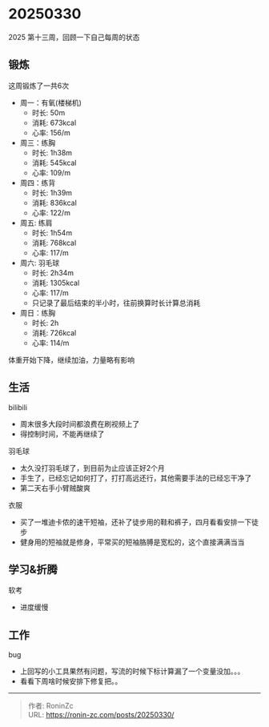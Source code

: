 # 20250330


2025 第十三周，回顾一下自己每周的状态

## 锻炼

这周锻炼了一共6次

* 周一：有氧(楼梯机)
  * 时长: 50m
  * 消耗: 673kcal
  * 心率: 156/m
* 周三：练胸
  * 时长: 1h38m
  * 消耗: 545kcal
  * 心率: 109/m
* 周四：练背
  * 时长: 1h39m
  * 消耗: 836kcal
  * 心率: 122/m
* 周五: 练肩
  * 时长: 1h54m
  * 消耗: 768kcal
  * 心率: 117/m
* 周六: 羽毛球
  * 时长: 2h34m
  * 消耗: 1305kcal
  * 心率: 117/m
  * 只记录了最后结束的半小时，往前换算时长计算总消耗
* 周日：练胸
  * 时长: 2h
  * 消耗: 726kcal
  * 心率: 114/m

体重开始下降，继续加油，力量略有影响

## 生活

bilibili

* 周末很多大段时间都浪费在刷视频上了
* 得控制时间，不能再继续了

羽毛球

* 太久没打羽毛球了，到目前为止应该正好2个月
* 手生了，已经忘记如何打了，打打高远还行，其他需要手法的已经忘干净了
* 第二天右手小臂贼酸爽

衣服

* 买了一堆迪卡侬的速干短袖，还补了徒步用的鞋和裤子，四月看看安排一下徒步
* 健身用的短袖就是修身，平常买的短袖胳膊是宽松的，这个直接满满当当

## 学习&amp;折腾

软考

* 进度缓慢

## 工作

bug

* 上回写的小工具果然有问题，写流的时候下标计算漏了一个变量没加。。。
* 看看下周啥时候安排下修复把。。


---

> 作者: RoninZc  
> URL: https://ronin-zc.com/posts/20250330/  

